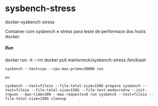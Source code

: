 # sysbench-stress
docker-sysbench-stress

Container com sysbench e stress para teste de performace dos hosts docker.


##### Run

docker run -it --rm docker pull marlonreck/sysbench-stress /bin/bash

    sysbench --test=cpu --cpu-max-prime=20000 run
    
    ou

    sysbench --test=fileio --file-total-size=150G prepare sysbench --test=fileio --file-total-size=150G --file-test-mode=rndrw --init-rng=on --max-time=300 --max-requests=0 run sysbench --test=fileio --file-total-size=150G cleanup

